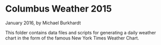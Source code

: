 # Columbus Weather 2015

January 2016, by Michael Burkhardt

This folder contains data files and scripts for generating
a daily weather chart in the form of the famous New York Times
Weather Chart.
